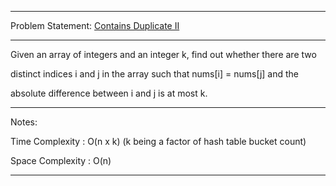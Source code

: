 ******************************************************************************
Problem Statement: [Contains Duplicate II](https://leetcode.com/problems/contains-duplicate-ii/#/description)
******************************************************************************
Given an array of integers and an integer k, find out whether there are two

distinct indices i and j in the array such that nums[i] = nums[j] and the

absolute difference between i and j is at most k. 

******************************************************************************
Notes:

Time Complexity : O(n x k) (k being a factor of hash table bucket count)

Space Complexity : O(n) 

******************************************************************************
